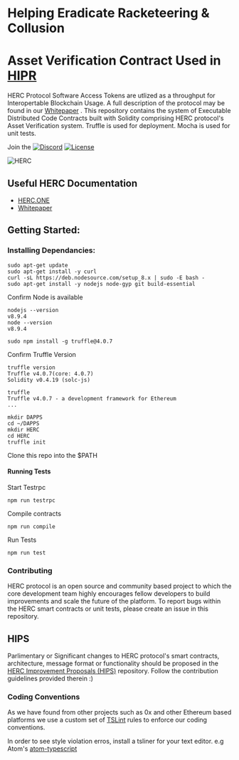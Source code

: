 # Helping Eradicate Racketeering & Collusion

# Asset Verification Contract Used in [HIPR](https://github.com/hercone/hipr)


HERC Protocol Software Access Tokens are utlized as a throughput for Interopertable Blockchain Usage.
A full description of the protocol may be found in our [Whitepaper](https://github.com/hercone/whitepaper) . 
This repository contains the system of Executable Distributed Code Contracts built with Solidity 
comprising HERC protocol's Asset Verification system. 
Truffle is used for deployment. Mocha is used for unit tests.

Join the [![Discord](https://img.shields.io/discord/102860784329052160.svg)](https://discord.gg/ntWZ53W)
[![License](https://img.shields.io/badge/License-Apache%202.0-blue.svg)](https://opensource.org/licenses/Apache-2.0)

![HERC](Hercules.png)

## Useful HERC Documentation

 * [HERC.ONE](https://herc.one)
 * [Whitepaper](https://github.com/hercone/whitepaper)
 
## Getting Started:

### Installing Dependancies: 

```
sudo apt-get update
sudo apt-get install -y curl
curl -sL https://deb.nodesource.com/setup_8.x | sudo -E bash -
sudo apt-get install -y nodejs node-gyp git build-essential
```
Confirm Node is available
```
nodejs --version
v8.9.4
node --version
v8.9.4
```
```
sudo npm install -g truffle@4.0.7
```
Confirm Truffle Version
```
truffle version
Truffle v4.0.7(core: 4.0.7)
Solidity v0.4.19 (solc-js)
```
```
truffle
Truffle v4.0.7 - a development framework for Ethereum
...
```
```
mkdir DAPPS
cd ~/DAPPS
mkdir HERC
cd HERC
truffle init
```
Clone this repo into the $PATH

#### Running Tests

Start Testrpc
```
npm run testrpc
```
Compile contracts
```
npm run compile
```
Run Tests
```
npm run test
```

### Contributing	

HERC protocol is an open source and community based project to which the core development team highly encourages fellow developers to build improvements and scale the future of the platform. 
To report bugs within the HERC smart contracts or unit tests, please create an issue in this repository. 

## HIPS
Parlimentary or Significant changes to HERC protocol's smart contracts, architecture, message format or functionality should be proposed in the 
[HERC Improvement Proposals (HIPS)](https://github.com/hercone/hips) repository. Follow the contribution guidelines provided therein :) 

### Coding Conventions
As we have found from other projects such as 0x and other Ethereum based platforms we use a custom set of [TSLint](https://palantir.github.io/tslint/) rules to enforce our coding conventions. 

In order to see style violation erros, install a tsliner for your text editor. e.g Atom's [atom-typescript](https://atom.io/packages/atom-typescript)
